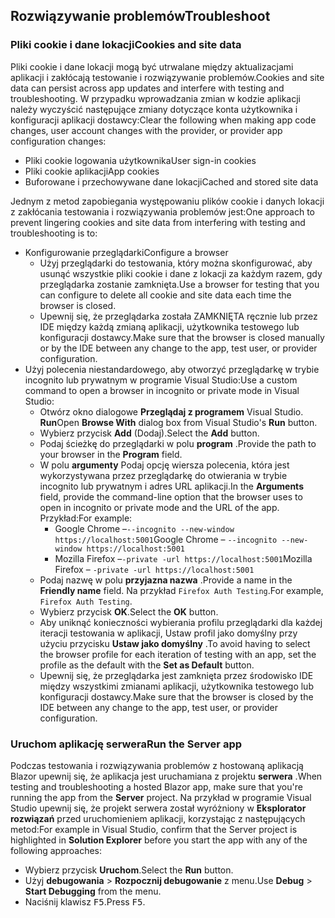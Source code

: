 ## <a name="troubleshoot"></a><span data-ttu-id="d1c77-101">Rozwiązywanie problemów</span><span class="sxs-lookup"><span data-stu-id="d1c77-101">Troubleshoot</span></span>

### <a name="cookies-and-site-data"></a><span data-ttu-id="d1c77-102">Pliki cookie i dane lokacji</span><span class="sxs-lookup"><span data-stu-id="d1c77-102">Cookies and site data</span></span>

<span data-ttu-id="d1c77-103">Pliki cookie i dane lokacji mogą być utrwalane między aktualizacjami aplikacji i zakłócają testowanie i rozwiązywanie problemów.</span><span class="sxs-lookup"><span data-stu-id="d1c77-103">Cookies and site data can persist across app updates and interfere with testing and troubleshooting.</span></span> <span data-ttu-id="d1c77-104">W przypadku wprowadzania zmian w kodzie aplikacji należy wyczyścić następujące zmiany dotyczące konta użytkownika i konfiguracji aplikacji dostawcy:</span><span class="sxs-lookup"><span data-stu-id="d1c77-104">Clear the following when making app code changes, user account changes with the provider, or provider app configuration changes:</span></span>

* <span data-ttu-id="d1c77-105">Pliki cookie logowania użytkownika</span><span class="sxs-lookup"><span data-stu-id="d1c77-105">User sign-in cookies</span></span>
* <span data-ttu-id="d1c77-106">Pliki cookie aplikacji</span><span class="sxs-lookup"><span data-stu-id="d1c77-106">App cookies</span></span>
* <span data-ttu-id="d1c77-107">Buforowane i przechowywane dane lokacji</span><span class="sxs-lookup"><span data-stu-id="d1c77-107">Cached and stored site data</span></span>

<span data-ttu-id="d1c77-108">Jednym z metod zapobiegania występowaniu plików cookie i danych lokacji z zakłócania testowania i rozwiązywania problemów jest:</span><span class="sxs-lookup"><span data-stu-id="d1c77-108">One approach to prevent lingering cookies and site data from interfering with testing and troubleshooting is to:</span></span>

* <span data-ttu-id="d1c77-109">Konfigurowanie przeglądarki</span><span class="sxs-lookup"><span data-stu-id="d1c77-109">Configure a browser</span></span>
  * <span data-ttu-id="d1c77-110">Użyj przeglądarki do testowania, który można skonfigurować, aby usunąć wszystkie pliki cookie i dane z lokacji za każdym razem, gdy przeglądarka zostanie zamknięta.</span><span class="sxs-lookup"><span data-stu-id="d1c77-110">Use a browser for testing that you can configure to delete all cookie and site data each time the browser is closed.</span></span>
  * <span data-ttu-id="d1c77-111">Upewnij się, że przeglądarka została ZAMKNIĘTA ręcznie lub przez IDE między każdą zmianą aplikacji, użytkownika testowego lub konfiguracji dostawcy.</span><span class="sxs-lookup"><span data-stu-id="d1c77-111">Make sure that the browser is closed manually or by the IDE between any change to the app, test user, or provider configuration.</span></span>
* <span data-ttu-id="d1c77-112">Użyj polecenia niestandardowego, aby otworzyć przeglądarkę w trybie incognito lub prywatnym w programie Visual Studio:</span><span class="sxs-lookup"><span data-stu-id="d1c77-112">Use a custom command to open a browser in incognito or private mode in Visual Studio:</span></span>
  * <span data-ttu-id="d1c77-113">Otwórz okno dialogowe **Przeglądaj z programem** Visual Studio. **Run**</span><span class="sxs-lookup"><span data-stu-id="d1c77-113">Open **Browse With** dialog box from Visual Studio's **Run** button.</span></span>
  * <span data-ttu-id="d1c77-114">Wybierz przycisk **Add** (Dodaj).</span><span class="sxs-lookup"><span data-stu-id="d1c77-114">Select the **Add** button.</span></span>
  * <span data-ttu-id="d1c77-115">Podaj ścieżkę do przeglądarki w polu **program** .</span><span class="sxs-lookup"><span data-stu-id="d1c77-115">Provide the path to your browser in the **Program** field.</span></span>
  * <span data-ttu-id="d1c77-116">W polu **argumenty** Podaj opcję wiersza polecenia, która jest wykorzystywana przez przeglądarkę do otwierania w trybie incognito lub prywatnym i adres URL aplikacji.</span><span class="sxs-lookup"><span data-stu-id="d1c77-116">In the **Arguments** field, provide the command-line option that the browser uses to open in incognito or private mode and the URL of the app.</span></span> <span data-ttu-id="d1c77-117">Przykład:</span><span class="sxs-lookup"><span data-stu-id="d1c77-117">For example:</span></span>
    * <span data-ttu-id="d1c77-118">Google Chrome &ndash;`--incognito --new-window https://localhost:5001`</span><span class="sxs-lookup"><span data-stu-id="d1c77-118">Google Chrome &ndash; `--incognito --new-window https://localhost:5001`</span></span>
    * <span data-ttu-id="d1c77-119">Mozilla Firefox &ndash;`-private -url https://localhost:5001`</span><span class="sxs-lookup"><span data-stu-id="d1c77-119">Mozilla Firefox &ndash; `-private -url https://localhost:5001`</span></span>
  * <span data-ttu-id="d1c77-120">Podaj nazwę w polu **przyjazna nazwa** .</span><span class="sxs-lookup"><span data-stu-id="d1c77-120">Provide a name in the **Friendly name** field.</span></span> <span data-ttu-id="d1c77-121">Na przykład `Firefox Auth Testing`.</span><span class="sxs-lookup"><span data-stu-id="d1c77-121">For example, `Firefox Auth Testing`.</span></span>
  * <span data-ttu-id="d1c77-122">Wybierz przycisk **OK**.</span><span class="sxs-lookup"><span data-stu-id="d1c77-122">Select the **OK** button.</span></span>
  * <span data-ttu-id="d1c77-123">Aby uniknąć konieczności wybierania profilu przeglądarki dla każdej iteracji testowania w aplikacji, Ustaw profil jako domyślny przy użyciu przycisku **Ustaw jako domyślny** .</span><span class="sxs-lookup"><span data-stu-id="d1c77-123">To avoid having to select the browser profile for each iteration of testing with an app, set the profile as the default with the **Set as Default** button.</span></span>
  * <span data-ttu-id="d1c77-124">Upewnij się, że przeglądarka jest zamknięta przez środowisko IDE między wszystkimi zmianami aplikacji, użytkownika testowego lub konfiguracji dostawcy.</span><span class="sxs-lookup"><span data-stu-id="d1c77-124">Make sure that the browser is closed by the IDE between any change to the app, test user, or provider configuration.</span></span>

### <a name="run-the-server-app"></a><span data-ttu-id="d1c77-125">Uruchom aplikację serwera</span><span class="sxs-lookup"><span data-stu-id="d1c77-125">Run the Server app</span></span>

<span data-ttu-id="d1c77-126">Podczas testowania i rozwiązywania problemów z hostowaną aplikacją Blazor upewnij się, że aplikacja jest uruchamiana z projektu **serwera** .</span><span class="sxs-lookup"><span data-stu-id="d1c77-126">When testing and troubleshooting a hosted Blazor app, make sure that you're running the app from the **Server** project.</span></span> <span data-ttu-id="d1c77-127">Na przykład w programie Visual Studio upewnij się, że projekt serwera został wyróżniony w **Eksplorator rozwiązań** przed uruchomieniem aplikacji, korzystając z następujących metod:</span><span class="sxs-lookup"><span data-stu-id="d1c77-127">For example in Visual Studio, confirm that the Server project is highlighted in **Solution Explorer** before you start the app with any of the following approaches:</span></span>

* <span data-ttu-id="d1c77-128">Wybierz przycisk **Uruchom**.</span><span class="sxs-lookup"><span data-stu-id="d1c77-128">Select the **Run** button.</span></span>
* <span data-ttu-id="d1c77-129">Użyj **debugowania**  >  **Rozpocznij debugowanie** z menu.</span><span class="sxs-lookup"><span data-stu-id="d1c77-129">Use **Debug** > **Start Debugging** from the menu.</span></span>
* <span data-ttu-id="d1c77-130">Naciśnij klawisz <kbd>F5</kbd>.</span><span class="sxs-lookup"><span data-stu-id="d1c77-130">Press <kbd>F5</kbd>.</span></span>
